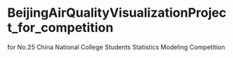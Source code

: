 # BeijingAirQualityVisualizationProject_for_competition
for No.25 China National College Students Statistics Modeling Competition
